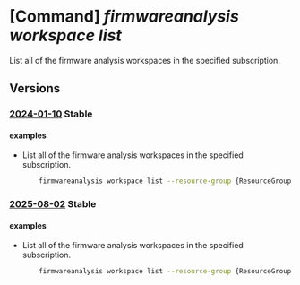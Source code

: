 # [Command] _firmwareanalysis workspace list_

List all of the firmware analysis workspaces in the specified subscription.

## Versions

### [2024-01-10](/Resources/mgmt-plane/L3N1YnNjcmlwdGlvbnMve30vcHJvdmlkZXJzL21pY3Jvc29mdC5pb3RmaXJtd2FyZWRlZmVuc2Uvd29ya3NwYWNlcw==/2024-01-10.xml) **Stable**

<!-- mgmt-plane /subscriptions/{}/providers/microsoft.iotfirmwaredefense/workspaces 2024-01-10 -->
<!-- mgmt-plane /subscriptions/{}/resourcegroups/{}/providers/microsoft.iotfirmwaredefense/workspaces 2024-01-10 -->

#### examples

- List all of the firmware analysis workspaces in the specified subscription.
    ```bash
        firmwareanalysis workspace list --resource-group {ResourceGroupName}
    ```

### [2025-08-02](/Resources/mgmt-plane/L3N1YnNjcmlwdGlvbnMve30vcHJvdmlkZXJzL21pY3Jvc29mdC5pb3RmaXJtd2FyZWRlZmVuc2Uvd29ya3NwYWNlcw==/2025-08-02.xml) **Stable**

<!-- mgmt-plane /subscriptions/{}/providers/microsoft.iotfirmwaredefense/workspaces 2025-08-02 -->
<!-- mgmt-plane /subscriptions/{}/resourcegroups/{}/providers/microsoft.iotfirmwaredefense/workspaces 2025-08-02 -->

#### examples

- List all of the firmware analysis workspaces in the specified subscription.
    ```bash
        firmwareanalysis workspace list --resource-group {ResourceGroupName}
    ```

